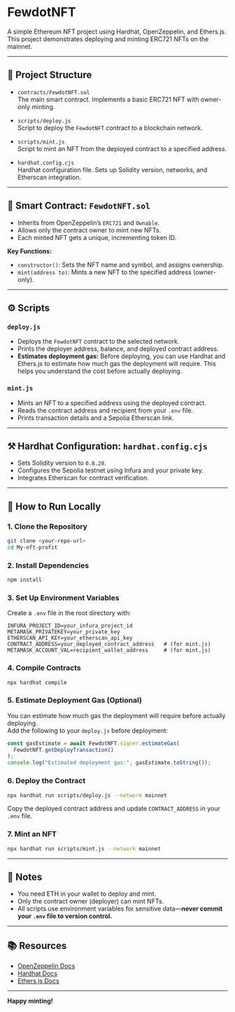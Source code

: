 # FewdotNFT

A simple Ethereum NFT project using Hardhat, OpenZeppelin, and Ethers.js.  
This project demonstrates deploying and minting ERC721 NFTs on the mainnet.

---

## 📁 Project Structure

- `contracts/FewdotNFT.sol`  
  The main smart contract. Implements a basic ERC721 NFT with owner-only minting.

- `scripts/deploy.js`  
  Script to deploy the `FewdotNFT` contract to a blockchain network.

- `scripts/mint.js`  
  Script to mint an NFT from the deployed contract to a specified address.

- `hardhat.config.cjs`  
  Hardhat configuration file. Sets up Solidity version, networks, and Etherscan integration.

---

## 📝 Smart Contract: `FewdotNFT.sol`

- Inherits from OpenZeppelin’s `ERC721` and `Ownable`.
- Allows only the contract owner to mint new NFTs.
- Each minted NFT gets a unique, incrementing token ID.

**Key Functions:**
- `constructor()`: Sets the NFT name and symbol, and assigns ownership.
- `mint(address to)`: Mints a new NFT to the specified address (owner-only).

---

## ⚙️ Scripts

### `deploy.js`
- Deploys the `FewdotNFT` contract to the selected network.
- Prints the deployer address, balance, and deployed contract address.
- **Estimates deployment gas:** Before deploying, you can use Hardhat and Ethers.js to estimate how much gas the deployment will require. This helps you understand the cost before actually deploying.

### `mint.js`
- Mints an NFT to a specified address using the deployed contract.
- Reads the contract address and recipient from your `.env` file.
- Prints transaction details and a Sepolia Etherscan link.

---

## ⚒️ Hardhat Configuration: `hardhat.config.cjs`

- Sets Solidity version to `0.8.20`.
- Configures the Sepolia testnet using Infura and your private key.
- Integrates Etherscan for contract verification.

---

## 🚀 How to Run Locally

### 1. **Clone the Repository**
```sh
git clone <your-repo-url>
cd My-nft-profit
```

### 2. **Install Dependencies**
```sh
npm install
```

### 3. **Set Up Environment Variables**

Create a `.env` file in the root directory with:
```
INFURA_PROJECT_ID=your_infura_project_id
METAMASK_PRIVATEKEY=your_private_key
ETHERSCAN_API_KEY=your_etherscan_api_key
CONTRACT_ADDRESS=your_deployed_contract_address   # (for mint.js)
METAMASK_ACCOUNT_VAL=recipient_wallet_address     # (for mint.js)
```

### 4. **Compile Contracts**
```sh
npx hardhat compile
```

### 5. **Estimate Deployment Gas (Optional)**
You can estimate how much gas the deployment will require before actually deploying.  
Add the following to your `deploy.js` before deployment:

```js
const gasEstimate = await FewdotNFT.signer.estimateGas(
  FewdotNFT.getDeployTransaction()
);
console.log("Estimated deployment gas:", gasEstimate.toString());
```

### 6. **Deploy the Contract**
```sh
npx hardhat run scripts/deploy.js --network mainnet
```
Copy the deployed contract address and update `CONTRACT_ADDRESS` in your `.env` file.

### 7. **Mint an NFT**
```sh
npx hardhat run scripts/mint.js --network mainnet
```

---

## 📝 Notes

- You need ETH in your wallet to deploy and mint.
- Only the contract owner (deployer) can mint NFTs.
- All scripts use environment variables for sensitive data—**never commit your `.env` file to version control.**

---

## 📚 Resources

- [OpenZeppelin Docs](https://docs.openzeppelin.com/contracts/)
- [Hardhat Docs](https://hardhat.org/getting-started/)
- [Ethers.js Docs](https://docs.ethers.org/)

---

**Happy minting!**